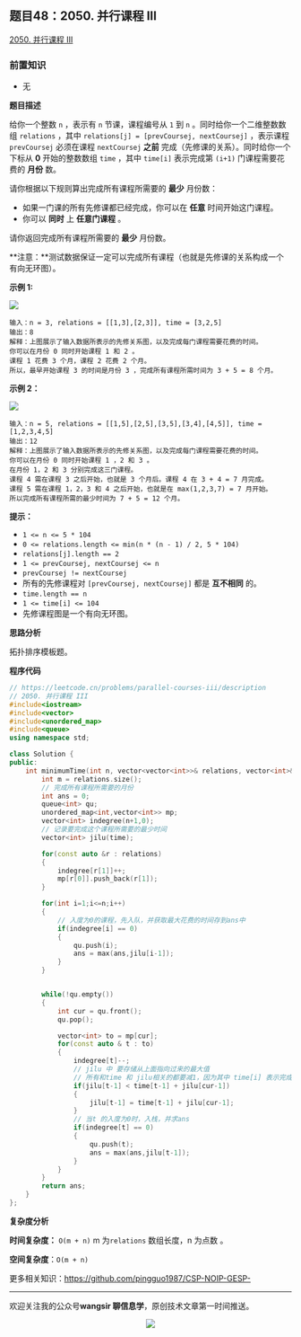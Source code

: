 ﻿## 题目48：2050. 并行课程 III

[2050. 并行课程 III](https://leetcode.cn/problems/parallel-courses-iii/)

### 前置知识

- 无

**题目描述**

给你一个整数 `n` ，表示有 `n` 节课，课程编号从 `1` 到 `n` 。同时给你一个二维整数数组 `relations` ，其中 `relations[j] = [prevCoursej, nextCoursej]` ，表示课程 `prevCoursej` 必须在课程 `nextCoursej` **之前** 完成（先修课的关系）。同时给你一个下标从 **0** 开始的整数数组 `time` ，其中 `time[i]` 表示完成第 `(i+1)` 门课程需要花费的 **月份** 数。

请你根据以下规则算出完成所有课程所需要的 **最少** 月份数：

- 如果一门课的所有先修课都已经完成，你可以在 **任意** 时间开始这门课程。
- 你可以 **同时** 上 **任意门课程** 。

请你返回完成所有课程所需要的 **最少** 月份数。

**注意：**测试数据保证一定可以完成所有课程（也就是先修课的关系构成一个有向无环图）。

 

**示例 1:**

**<img src ="https://cdn.jsdelivr.net/gh/pingguo1987/CSP-NOIP-GESP-/image/pic/图论/图论_题目48：2050. 并行课程 III/ex1.png" />**

```
输入：n = 3, relations = [[1,3],[2,3]], time = [3,2,5]
输出：8
解释：上图展示了输入数据所表示的先修关系图，以及完成每门课程需要花费的时间。
你可以在月份 0 同时开始课程 1 和 2 。
课程 1 花费 3 个月，课程 2 花费 2 个月。
所以，最早开始课程 3 的时间是月份 3 ，完成所有课程所需时间为 3 + 5 = 8 个月。
```

**示例 2：**

**<img src ="https://cdn.jsdelivr.net/gh/pingguo1987/CSP-NOIP-GESP-/image/pic/图论/图论_题目48：2050. 并行课程 III/ex2.png" />**

```
输入：n = 5, relations = [[1,5],[2,5],[3,5],[3,4],[4,5]], time = [1,2,3,4,5]
输出：12
解释：上图展示了输入数据所表示的先修关系图，以及完成每门课程需要花费的时间。
你可以在月份 0 同时开始课程 1 ，2 和 3 。
在月份 1，2 和 3 分别完成这三门课程。
课程 4 需在课程 3 之后开始，也就是 3 个月后。课程 4 在 3 + 4 = 7 月完成。
课程 5 需在课程 1，2，3 和 4 之后开始，也就是在 max(1,2,3,7) = 7 月开始。
所以完成所有课程所需的最少时间为 7 + 5 = 12 个月。
```

 

**提示：**

- `1 <= n <= 5 * 104`
- `0 <= relations.length <= min(n * (n - 1) / 2, 5 * 104)`
- `relations[j].length == 2`
- `1 <= prevCoursej, nextCoursej <= n`
- `prevCoursej != nextCoursej`
- 所有的先修课程对 `[prevCoursej, nextCoursej]` 都是 **互不相同** 的。
- `time.length == n`
- `1 <= time[i] <= 104`
- 先修课程图是一个有向无环图。

**思路分析**

拓扑排序模板题。

**程序代码**

```c++
// https://leetcode.cn/problems/parallel-courses-iii/description
// 2050. 并行课程 III
#include<iostream>
#include<vector>
#include<unordered_map>
#include<queue>
using namespace std;

class Solution {
public:
    int minimumTime(int n, vector<vector<int>>& relations, vector<int>& time) {
        int m = relations.size();
        // 完成所有课程所需要的月份
        int ans = 0;
        queue<int> qu;
        unordered_map<int,vector<int>> mp;
        vector<int> indegree(n+1,0);
        // 记录要完成这个课程所需要的最少时间
        vector<int> jilu(time);

        for(const auto &r : relations)
        {
            indegree[r[1]]++;
            mp[r[0]].push_back(r[1]);
        }

        for(int i=1;i<=n;i++)
        {
            // 入度为0的课程，先入队，并获取最大花费的时间存到ans中
            if(indegree[i] == 0)
            {
                qu.push(i);
                ans = max(ans,jilu[i-1]);
            }
        }


        while(!qu.empty())
        {
            int cur = qu.front();
            qu.pop();

            vector<int> to = mp[cur];
            for(const auto & t : to)
            {
                indegree[t]--;
                // jilu 中 要存储从上面指向过来的最大值
                // 所有和time 和 jilu相关的都要减1，因为其中 time[i] 表示完成第 (i+1) 门课程需要花费的 月份 数。
                if(jilu[t-1] < time[t-1] + jilu[cur-1])
                {
                    jilu[t-1] = time[t-1] + jilu[cur-1];
                }
                // 当t 的入度为0时，入栈，并求ans
                if(indegree[t] == 0)
                {
                    qu.push(t);
                    ans = max(ans,jilu[t-1]);
                }
            }
        }  
        return ans;
    }
};

```



**复杂度分析**

**时间复杂度：** `O(m + n)` m 为`relations` 数组长度，n 为点数 。

**空间复杂度**：`O(m + n)`

更多相关知识：https://github.com/pingguo1987/CSP-NOIP-GESP-

---

欢迎关注我的公众号**wangsir 聊信息学**，原创技术文章第一时间推送。

<center>
    <img src="https://cdn.jsdelivr.net/gh/pingguo1987/CSP-NOIP-GESP-/image/pic/公众号-扫码版.png">
</center>
